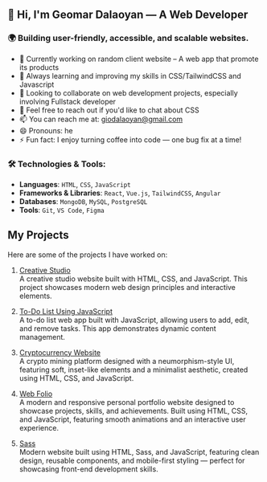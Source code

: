 ## 👋 Hi, I'm Geomar Dalaoyan — A Web Developer

### 🌍 Building user-friendly, accessible, and scalable websites.

- 🔭 Currently working on random client website – A web app that promote its products
- 🌱 Always learning and improving my skills in CSS/TailwindCSS and Javascript
- 👯 Looking to collaborate on web development projects, especially involving Fullstack developer
- 💬 Feel free to reach out if you'd like to chat about CSS
- 📫 You can reach me at: giodalaoyan@gmail.com
- 😄 Pronouns: he
- ⚡ Fun fact: I enjoy turning coffee into code — one bug fix at a time!

### 🛠️ Technologies & Tools:
- **Languages**: `HTML`, `CSS`, `JavaScript`
- **Frameworks & Libraries**: `React`, `Vue.js`, `TailwindCSS`, `Angular`
- **Databases**: `MongoDB`, `MySQL`, `PostgreSQL`
- **Tools**: `Git`, `VS Code`, `Figma`

## My Projects

Here are some of the projects I have worked on:

1. [Creative Studio](https://giyosphere.github.io/Creative-Studio/)  
   A creative studio website built with HTML, CSS, and JavaScript. This project showcases modern web design principles and interactive elements.

2. [To-Do List Using JavaScript](https://giyosphere.github.io/To-do-list-using-javascript/)  
   A to-do list web app built with JavaScript, allowing users to add, edit, and remove tasks. This app demonstrates dynamic content management.

4. [Cryptocurrency Website](https://giyosphere.github.io/crypto_web/)  
 A crypto mining platform designed with a neumorphism-style UI, featuring soft, inset-like elements and a minimalist aesthetic, created using HTML, CSS, and JavaScript.

5. [Web Folio](https://giyosphere.github.io/Web-folio/)  
   A modern and responsive personal portfolio website designed to showcase projects, skills, and achievements. Built using HTML, CSS, and JavaScript, featuring smooth animations and an interactive user experience.

6. [Sass](https://giyosphere.github.io/Sass/)  
  Modern website built using HTML, Sass, and JavaScript, featuring clean design, reusable components, and mobile-first styling — perfect for showcasing front-end development skills.








